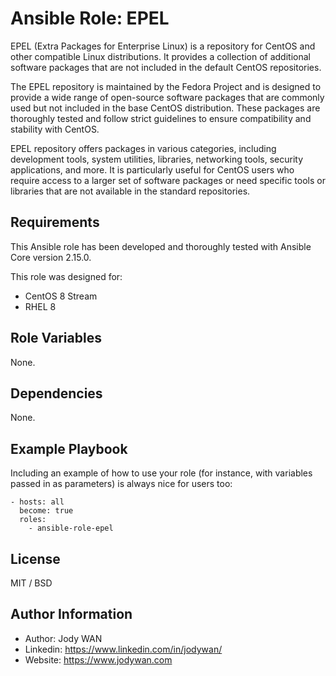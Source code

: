 Ansible Role: EPEL
=========

EPEL (Extra Packages for Enterprise Linux) is a repository for CentOS and other compatible Linux distributions. It provides a collection of additional software packages that are not included in the default CentOS repositories.

The EPEL repository is maintained by the Fedora Project and is designed to provide a wide range of open-source software packages that are commonly used but not included in the base CentOS distribution. These packages are thoroughly tested and follow strict guidelines to ensure compatibility and stability with CentOS.

EPEL repository offers packages in various categories, including development tools, system utilities, libraries, networking tools, security applications, and more. It is particularly useful for CentOS users who require access to a larger set of software packages or need specific tools or libraries that are not available in the standard repositories.

Requirements
------------

This Ansible role has been developed and thoroughly tested with Ansible Core version 2.15.0.

This role was designed for:

- CentOS 8 Stream
- RHEL 8

Role Variables
--------------

None.

Dependencies
------------

None.

Example Playbook
----------------

Including an example of how to use your role (for instance, with variables passed in as parameters) is always nice for users too:

    - hosts: all
      become: true
      roles:
        - ansible-role-epel

License
-------

MIT / BSD

Author Information
------------------

* Author: Jody WAN
* Linkedin: https://www.linkedin.com/in/jodywan/
* Website: https://www.jodywan.com